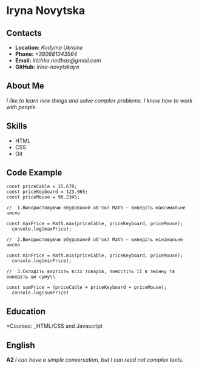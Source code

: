 # Iryna Novytska
## Contacts
* __Location:__   _Kodyma Ukraine_
* __Phone:__ _+380681043564_
* __Email:__ _irichka.nedbas@gmail.com_
* __GitHub:__ _irina-novytskaya_
## About Me
*I like to learn new things and solve complex problems. I know how to work with people.*
## Skills
* HTML
* CSS
* Git
## Code Example 
```       
const priceCable = 15.678;
const priceKeyboard = 123.965;
const priceMouse = 90.2345;

//  1.Використовуючи вбудований об'єкт Math – виведіть максимальне число

const maxPrice = Math.max(priceCable, priceKeyboard, priceMouse);
  console.log(maxPrice);

//  2.Використовуючи вбудований об'єкт Math – виведіть мінімальне число

const minPrice = Math.min(priceCable, priceKeyboard, priceMouse);
  console.log(minPrice);

//  3.Складіть вартість всіх товарів, помістіть її в змінну та виведіть цю суму\\

const sumPrice = (priceCable + priceKeyboard + priceMouse);
  console.log(sumPrice)
  ```
## Education
*Courses: _HTML/CSS and Javascript
## English
**A2** _I can have a simple conversation, but I can read not complex texts._